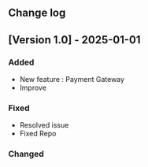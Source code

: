 ## Change log

## [Version 1.0] - 2025-01-01
### Added
- New feature : Payment Gateway
- Improve

### Fixed
- Resolved issue
- Fixed Repo

### Changed
